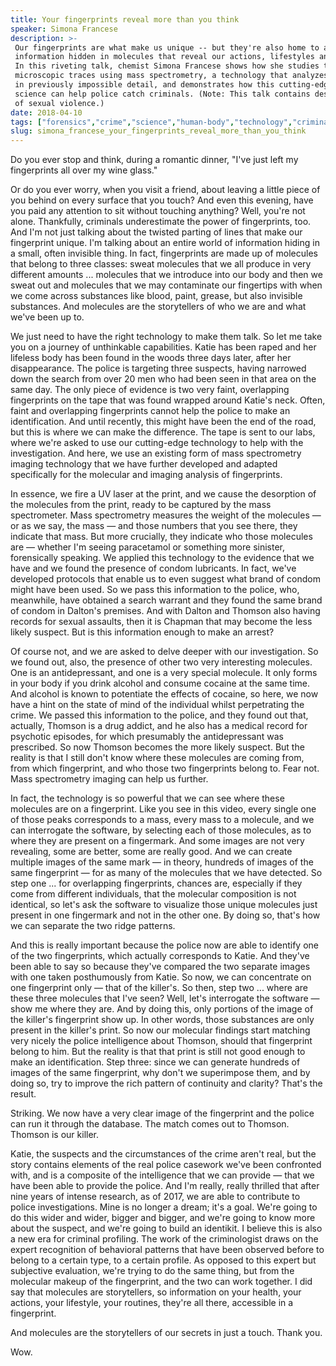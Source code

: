 ```yaml
---
title: Your fingerprints reveal more than you think
speaker: Simona Francese
description: >-
 Our fingerprints are what make us unique -- but they're also home to a world of
 information hidden in molecules that reveal our actions, lifestyles and routines.
 In this riveting talk, chemist Simona Francese shows how she studies these
 microscopic traces using mass spectrometry, a technology that analyzes fingerprints
 in previously impossible detail, and demonstrates how this cutting-edge forensic
 science can help police catch criminals. (Note: This talk contains descriptions
 of sexual violence.)
date: 2018-04-10
tags: ["forensics","crime","science","human-body","technology","criminal-justice","molecular-biology"]
slug: simona_francese_your_fingerprints_reveal_more_than_you_think
---
```


Do you ever stop and think, during a romantic dinner, "I've just left my fingerprints all
over my wine glass."

Or do you ever worry, when you visit a friend, about leaving a little piece of you behind
on every surface that you touch? And even this evening, have you paid any attention to sit
without touching anything? Well, you're not alone. Thankfully, criminals underestimate the
power of fingerprints, too. And I'm not just talking about the twisted parting of lines
that make our fingerprint unique. I'm talking about an entire world of information hiding
in a small, often invisible thing. In fact, fingerprints are made up of molecules that
belong to three classes: sweat molecules that we all produce in very different amounts ...
molecules that we introduce into our body and then we sweat out and molecules that we may
contaminate our fingertips with when we come across substances like blood, paint, grease,
but also invisible substances. And molecules are the storytellers of who we are and what
we've been up to.

We just need to have the right technology to make them talk. So let me take you on a
journey of unthinkable capabilities. Katie has been raped and her lifeless body has been
found in the woods three days later, after her disappearance. The police is targeting
three suspects, having narrowed down the search from over 20 men who had been seen in that
area on the same day. The only piece of evidence is two very faint, overlapping
fingerprints on the tape that was found wrapped around Katie's neck. Often, faint and
overlapping fingerprints cannot help the police to make an identification. And until
recently, this might have been the end of the road, but this is where we can make the
difference. The tape is sent to our labs, where we're asked to use our cutting-edge
technology to help with the investigation. And here, we use an existing form of mass
spectrometry imaging technology that we have further developed and adapted specifically
for the molecular and imaging analysis of fingerprints.

In essence, we fire a UV laser at the print, and we cause the desorption of the molecules
from the print, ready to be captured by the mass spectrometer. Mass spectrometry measures
the weight of the molecules — or as we say, the mass — and those numbers that you see
there, they indicate that mass. But more crucially, they indicate who those molecules are
— whether I'm seeing paracetamol or something more sinister, forensically speaking. We
applied this technology to the evidence that we have and we found the presence of condom
lubricants. In fact, we've developed protocols that enable us to even suggest what brand
of condom might have been used. So we pass this information to the police, who, meanwhile,
have obtained a search warrant and they found the same brand of condom in Dalton's
premises. And with Dalton and Thomson also having records for sexual assaults, then it is
Chapman that may become the less likely suspect. But is this information enough to make an
arrest?

Of course not, and we are asked to delve deeper with our investigation. So we found out,
also, the presence of other two very interesting molecules. One is an antidepressant, and
one is a very special molecule. It only forms in your body if you drink alcohol and
consume cocaine at the same time. And alcohol is known to potentiate the effects of
cocaine, so here, we now have a hint on the state of mind of the individual whilst
perpetrating the crime. We passed this information to the police, and they found out that,
actually, Thomson is a drug addict, and he also has a medical record for psychotic
episodes, for which presumably the antidepressant was prescribed. So now Thomson becomes
the more likely suspect. But the reality is that I still don't know where these molecules
are coming from, from which fingerprint, and who those two fingerprints belong to. Fear
not. Mass spectrometry imaging can help us further.

In fact, the technology is so powerful that we can see where these molecules are on a
fingerprint. Like you see in this video, every single one of those peaks corresponds to a
mass, every mass to a molecule, and we can interrogate the software, by selecting each of
those molecules, as to where they are present on a fingermark. And some images are not
very revealing, some are better, some are really good. And we can create multiple images
of the same mark — in theory, hundreds of images of the same fingerprint — for as many of
the molecules that we have detected. So step one ... for overlapping fingerprints, chances
are, especially if they come from different individuals, that the molecular composition is
not identical, so let's ask the software to visualize those unique molecules just present
in one fingermark and not in the other one. By doing so, that's how we can separate the
two ridge patterns.

And this is really important because the police now are able to identify one of the two
fingerprints, which actually corresponds to Katie. And they've been able to say so because
they've compared the two separate images with one taken posthumously from Katie. So now,
we can concentrate on one fingerprint only — that of the killer's. So then, step two ...
where are these three molecules that I've seen? Well, let's interrogate the software —
show me where they are. And by doing this, only portions of the image of the killer's
fingerprint show up. In other words, those substances are only present in the killer's
print. So now our molecular findings start matching very nicely the police intelligence
about Thomson, should that fingerprint belong to him. But the reality is that that print
is still not good enough to make an identification. Step three: since we can generate
hundreds of images of the same fingerprint, why don't we superimpose them, and by doing
so, try to improve the rich pattern of continuity and clarity? That's the
result.

Striking. We now have a very clear image of the fingerprint and the police can run it
through the database. The match comes out to Thomson. Thomson is our killer.

Katie, the suspects and the circumstances of the crime aren't real, but the story contains
elements of the real police casework we've been confronted with, and is a composite of the
intelligence that we can provide — that we have been able to provide the police. And I'm
really, really thrilled that after nine years of intense research, as of 2017, we are able
to contribute to police investigations. Mine is no longer a dream; it's a goal. We're going
to do this wider and wider, bigger and bigger, and we're going to know more about the
suspect, and we're going to build an identikit. I believe this is also a new era for
criminal profiling. The work of the criminologist draws on the expert recognition of
behavioral patterns that have been observed before to belong to a certain type, to a
certain profile. As opposed to this expert but subjective evaluation, we're trying to do
the same thing, but from the molecular makeup of the fingerprint, and the two can work
together. I did say that molecules are storytellers, so information on your health, your
actions, your lifestyle, your routines, they're all there, accessible in a
fingerprint.

And molecules are the storytellers of our secrets in just a touch. Thank
you.

Wow.

<!--
ad_duration=3.33
comment_count=44
event="TED2018"
external_start_time=0
has_talk_citation=1
intro_duration=11.82
is_subtitle_required="False"
is_talk_featured="True"
language="en"
language_swap="False"
native_language="en"
number_of_related_talks=6
number_of_speakers=1
number_of_subtitled_videos=24
number_of_tags=7
number_of_talk_download_languages=24
number_of_talk_more_resources=0
number_of_talk_recommendations=1
number_of_talks_take_actions=1
post_ad_duration=0.83
published_timestamp="2018-09-17 14:53:38"
recording_date="2018-04-10"
speaker_description="Analytical chemist"
speaker_is_published=1
speaker_name="Simona Francese"
talk_more_resources=[]
talk_name="Your fingerprints reveal more than you think"
talk_recommendations_blurb="More resources curated by Simona Francese"
talks_tags=["forensics","crime","science","human-body","technology","criminal-justice","molecular-biology"]
url_audio="https://download.ted.com/talks/SimonaFrancese_2018.mp3?apikey=acme-roadrunner"
url_photo_speaker="https://pe.tedcdn.com/images/ted/4eb620edc24b5cbef8e41aa415e5826c26147499_254x191.jpg"
url_photo_talk="https://s3.amazonaws.com/talkstar-photos/uploads/049b4b5b-22dd-4c3b-bfe9-954cb4dbe4c4/SimonaFrancese_2018-embed.jpg"
url_webpage="https://www.ted.com/talks/simona_francese_your_fingerprints_reveal_more_than_you_think"
video_type_name="TED Stage Talk"
-->